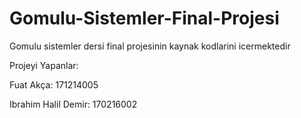 # Gomulu-Sistemler-Final-Projesi
Gomulu sistemler dersi final projesinin kaynak kodlarini icermektedir


Projeyi Yapanlar:

Fuat Akça: 171214005

Ibrahim Halil Demir: 170216002
